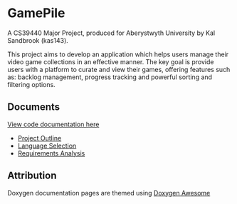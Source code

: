 # GamePile

A CS39440 Major Project, produced for Aberystwyth University by Kal Sandbrook (kas143).

This project aims to develop an application which helps users manage their video game
collections in an effective manner. The key goal is provide users with a platform to curate and
view their games, offering features such as: backlog management, progress tracking and
powerful sorting and filtering options.

## Documents

[View code documentation here](https://kalsandbrook.github.io/CS39440-Major-Project/)

- [Project Outline](docs/01-Project_Outline/kas143_ProjectOutline.pdf)
- [Language Selection](docs/01-Language_Selection/kas143_LanguageSelection.pdf)
- [Requirements Analysis](docs/03-Requirements_Analysis/kas143_RequirementsAnalysis.pdf)

## Attribution

Doxygen documentation pages are themed using [Doxygen Awesome](https://jothepro.github.io/doxygen-awesome-css/)
